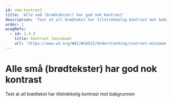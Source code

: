 ```yaml
---
id: sma-kontrast
title: 'Alle små (brødtekster) har god nok kontrast'
description: 'Test at all brødtekst har tilstrekkelig kontrast mot bakgrunnen'
order: 1
wcagRefs:
  - id: 1.4.3
    title: Kontrast (minimum)
    url: 'https://www.w3.org/WAI/WCAG22/Understanding/contrast-minimum'
---
```


# Alle små (brødtekster) har god nok kontrast

Test at all brødtekst har tilstrekkelig kontrast mot bakgrunnen


